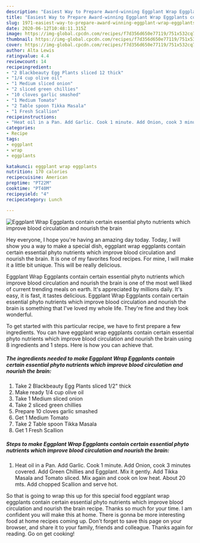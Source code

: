 ```yaml
---
description: "Easiest Way to Prepare Award-winning Eggplant Wrap Eggplants contain certain essential phyto nutrients which improve blood circulation and nourish the brain"
title: "Easiest Way to Prepare Award-winning Eggplant Wrap Eggplants contain certain essential phyto nutrients which improve blood circulation and nourish the brain"
slug: 1971-easiest-way-to-prepare-award-winning-eggplant-wrap-eggplants-contain-certain-essential-phyto-nutrients-which-improve-blood-circulation-and-nourish-the-brain
date: 2020-06-12T10:48:11.315Z
image: https://img-global.cpcdn.com/recipes/f7d356d650e77119/751x532cq70/eggplant-wrap-eggplants-contain-certain-essential-phyto-nutrients-which-improve-blood-circulation-an-recipe-main-photo.jpg
thumbnail: https://img-global.cpcdn.com/recipes/f7d356d650e77119/751x532cq70/eggplant-wrap-eggplants-contain-certain-essential-phyto-nutrients-which-improve-blood-circulation-an-recipe-main-photo.jpg
cover: https://img-global.cpcdn.com/recipes/f7d356d650e77119/751x532cq70/eggplant-wrap-eggplants-contain-certain-essential-phyto-nutrients-which-improve-blood-circulation-an-recipe-main-photo.jpg
author: Alta Lewis
ratingvalue: 4.4
reviewcount: 14
recipeingredient:
- "2 Blackbeauty Egg Plants sliced 12 thick"
- "1/4 cup olive oil"
- "1 Medium sliced onion"
- "2 sliced green chillies"
- "10 cloves garlic smashed"
- "1 Medium Tomato"
- "2 Table spoon Tikka Masala"
- "1 Fresh Scallion"
recipeinstructions:
- "Heat oil in a Pan. Add Garlic. Cook 1 minute. Add Onion, cook 3 minutes covered. Add Green Chillies and Eggplant. Mix it gently. Add Tikka Masala and Tomato sliced. Mix again and cook on low heat. About 20 mts. Add chopped Scallion and serve hot."
categories:
- Recipe
tags:
- eggplant
- wrap
- eggplants

katakunci: eggplant wrap eggplants 
nutrition: 170 calories
recipecuisine: American
preptime: "PT22M"
cooktime: "PT40M"
recipeyield: "4"
recipecategory: Lunch

---
```



![Eggplant Wrap Eggplants contain certain essential phyto nutrients which improve blood circulation and nourish the brain](https://img-global.cpcdn.com/recipes/f7d356d650e77119/751x532cq70/eggplant-wrap-eggplants-contain-certain-essential-phyto-nutrients-which-improve-blood-circulation-an-recipe-main-photo.jpg)

Hey everyone, I hope you're having an amazing day today. Today, I will show you a way to make a special dish, eggplant wrap eggplants contain certain essential phyto nutrients which improve blood circulation and nourish the brain. It is one of my favorites food recipes. For mine, I will make it a little bit unique. This will be really delicious.



Eggplant Wrap Eggplants contain certain essential phyto nutrients which improve blood circulation and nourish the brain is one of the most well liked of current trending meals on earth. It's appreciated by millions daily. It's easy, it is fast, it tastes delicious. Eggplant Wrap Eggplants contain certain essential phyto nutrients which improve blood circulation and nourish the brain is something that I've loved my whole life. They're fine and they look wonderful.


To get started with this particular recipe, we have to first prepare a few ingredients. You can have eggplant wrap eggplants contain certain essential phyto nutrients which improve blood circulation and nourish the brain using 8 ingredients and 1 steps. Here is how you can achieve that.

<!--inarticleads1-->

##### The ingredients needed to make Eggplant Wrap Eggplants contain certain essential phyto nutrients which improve blood circulation and nourish the brain:

1. Take 2 Blackbeauty Egg Plants sliced 1/2&#34; thick
1. Make ready 1/4 cup olive oil
1. Take 1 Medium sliced onion
1. Take 2 sliced green chillies
1. Prepare 10 cloves garlic smashed
1. Get 1 Medium Tomato
1. Take 2 Table spoon Tikka Masala
1. Get 1 Fresh Scallion




<!--inarticleads2-->

##### Steps to make Eggplant Wrap Eggplants contain certain essential phyto nutrients which improve blood circulation and nourish the brain:

1. Heat oil in a Pan. Add Garlic. Cook 1 minute. Add Onion, cook 3 minutes covered. Add Green Chillies and Eggplant. Mix it gently. Add Tikka Masala and Tomato sliced. Mix again and cook on low heat. About 20 mts. Add chopped Scallion and serve hot.




So that is going to wrap this up for this special food eggplant wrap eggplants contain certain essential phyto nutrients which improve blood circulation and nourish the brain recipe. Thanks so much for your time. I am confident you will make this at home. There is gonna be more interesting food at home recipes coming up. Don't forget to save this page on your browser, and share it to your family, friends and colleague. Thanks again for reading. Go on get cooking!
